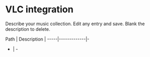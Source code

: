 # VLC integration

Describe your music collection. Edit any entry and save. Blank the description to delete.

Path | Description |
-----|-------------|-
-    | -

<ul id=unknowns></ul>

<script type=module>
import choc, {set_content, DOM, fix_dialogs} from "https://rosuav.github.io/shed/chocfactory.js";
const {A, BUTTON, INPUT, LI, TR, TD} = choc;

let blocks = $$blocks$$;
let unknowns = $$unknowns$$;

function make_block_desc(path, desc) {
	return TR([
		TD(INPUT({value: path, className: "path", size: 80})),
		TD(INPUT({value: desc, className: "desc", size: 80})),
		TD([
			BUTTON({type: "button", onclick: e => {
				const tr = e.currentTarget.closest("tr");
				fetch("vlc?saveblock", {
					method: "POST",
					body: JSON.stringify({
						path: tr.querySelector(".path").value,
						desc: tr.querySelector(".desc").value,
					}),
					headers: {"content-type": "application/json"},
					credentials: "include",
				}).then(r => r.json())
				.then(data => {
					blocks = data.blocks;
					unknowns = data.unknowns;
					update_blocks_unknowns();
				});
			}}, "Save"),
		]),
	]);
}

function update_blocks_unknowns() {
	set_content("table tbody", blocks.map(b => make_block_desc(b[0], b[1])));

	set_content("#unknowns", unknowns.map(path => LI(A({href: "", onclick: e => {
		e.preventDefault();
		DOM("table tbody").appendChild(make_block_desc(path, ""));
	}}, path))));
	DOM("#unknowns").appendChild(LI(A({href: "", onclick: e => {
		e.preventDefault();
		DOM("table tbody").appendChild(make_block_desc("", ""));
	}}, "+ Add new")));
}
update_blocks_unknowns();
</script>
